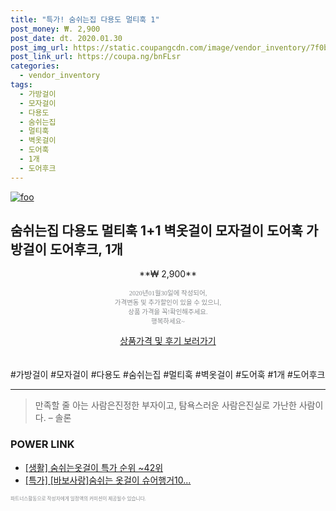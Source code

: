 ```yaml
--- 
title: "특가! 숨쉬는집 다용도 멀티훅 1" 
post_money: ₩. 2,900 
post_date: dt. 2020.01.30 
post_img_url: https://static.coupangcdn.com/image/vendor_inventory/7f0b/b484106724c2184ce8de2dbbef36b81da034561be3f6205b56d021735119.jpg 
post_link_url: https://coupa.ng/bnFLsr 
categories: 
  - vendor_inventory 
tags: 
  - 가방걸이 
  - 모자걸이 
  - 다용도 
  - 숨쉬는집 
  - 멀티훅 
  - 벽옷걸이 
  - 도어훅 
  - 1개 
  - 도어후크 
--- 
```

[![foo](https://static.coupangcdn.com/image/vendor_inventory/7f0b/b484106724c2184ce8de2dbbef36b81da034561be3f6205b56d021735119.jpg)](https://coupa.ng/bnFLsr) 

## 숨쉬는집 다용도 멀티훅 1+1 벽옷걸이 모자걸이 도어훅 가방걸이 도어후크, 1개 
<p style="text-align: center;">**₩ 2,900**</p> 
<p style="text-align: center;"><span style="color: #898c8f; font-family: Georgia,Times,serif; font-size: 0.75em;">2020년01월30일에 작성되어, <br>가격변동 및 추가할인이 있을 수 있으니,<br> 상품 가격을 꼭!확인해주세요.<br>행복하세요~</span> 
</p>	 
<div markdown="0" style="text-align: center;"><a href="https://coupa.ng/bnFLsr" class="btn btn--success">상품가격 및 후기 보러가기</a></div> 
<br><br> 
  #가방걸이 #모자걸이 #다용도 #숨쉬는집 #멀티훅 #벽옷걸이 #도어훅 #1개 #도어후크 
<hr> 

> 만족할 줄 아는 사람은진정한 부자이고, 탐욕스러운 사람은진실로 가난한 사람이다. – 솔론 


### POWER LINK

* <a href="https://blog.naver.com/sakai111/221789515692" target="_blank"> [생활] 숨쉬는옷걸이 특가 순위 ~42위</a>
* <a href="https://blog.naver.com/an0733/221789620162" target="_blank">[특가] [바보사랑]숨쉬는 옷걸이 슈어행거10...</a>

<span style="color: #898c8f; font-family: Georgia,Times,serif; font-size: 0.55em;">파트너스활동으로 작성자에게 일정액의 커미션이 제공될수 있습니다.</span> 
